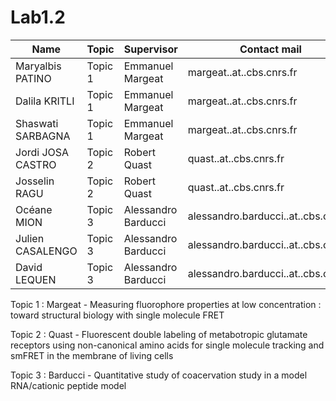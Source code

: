 # Lab1.2



| Name  | Topic  | Supervisor |Contact mail  | 
|---|---|---|---|
| Maryalbis PATINO	|Topic 1|Emmanuel Margeat|margeat..at..cbs.cnrs.fr|
| Dalila KRITLI	|Topic 1|Emmanuel Margeat|margeat..at..cbs.cnrs.fr|
| Shaswati SARBAGNA	|Topic 1|Emmanuel Margeat|margeat..at..cbs.cnrs.fr|
|Jordi JOSA CASTRO|	Topic 2|Robert Quast|quast..at..cbs.cnrs.fr|
|Josselin RAGU|	Topic 2|Robert Quast|quast..at..cbs.cnrs.fr|
|Océane MION	|Topic 3|Alessandro Barducci|alessandro.barducci..at..cbs.cnrs.fr|
|Julien CASALENGO		|Topic 3|Alessandro Barducci|alessandro.barducci..at..cbs.cnrs.fr|
|David LEQUEN	|Topic 3|Alessandro Barducci|alessandro.barducci..at..cbs.cnrs.fr|

Topic 1 : Margeat - Measuring fluorophore properties at low concentration : toward structural biology with single molecule FRET

Topic 2 : Quast - Fluorescent double labeling of metabotropic glutamate receptors using non-canonical amino acids for single molecule tracking and smFRET in the membrane of living cells 

Topic 3 : Barducci - Quantitative study of coacervation study in a model RNA/cationic peptide model 


